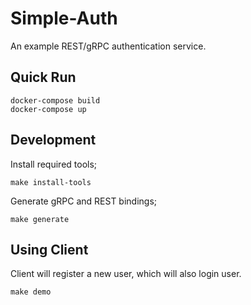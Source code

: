 # Simple-Auth

An example REST/gRPC authentication service.

## Quick Run

```
docker-compose build
docker-compose up
```

## Development

Install required tools;

```
make install-tools
```

Generate gRPC and REST bindings;

```
make generate
```

## Using Client

Client will register a new user, which will also login user.
```
make demo
```
